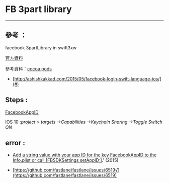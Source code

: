 # FB  3part  library

---

## 參考 ：

facebook 3partLibrary  in swift3xw

[官方資料](https://developers.facebook.com/docs/swift/login)

參考資料：[cocoa pods](http://www.appcoda.com.tw/cocoapods/)

* [http://ashishkakkad.com/2015/05/facebook-login-swift-language-ios/](#)

## Steps :

[FacebookAppID](https://sofree.cc/apply-facebook-app-id/)

IOS 10 :_project &gt; targets -&gt;Capabilities -&gt;Keychain Sharing -&gt;Toggle Switch ON_

## error :

* [Add a string value with your app ID for the key FacebookAppID to the Info.plist or call \[FBSDKSettings setAppID:\]](http://stackoverflow.com/questions/27837935/facebook-sdk-fbsession-no-appid-provided).' \(2015\)

* [https://github.com/fastlane/fastlane/issues/6519√](https://github.com/fastlane/fastlane/issues/6519)



